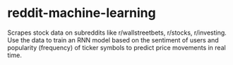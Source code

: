 # reddit-machine-learning

Scrapes stock data on subreddits like r/wallstreetbets, r/stocks, r/investing. Use the data to train an RNN model based on the sentiment of users and popularity (frequency) of ticker symbols to predict price movements in real time.
